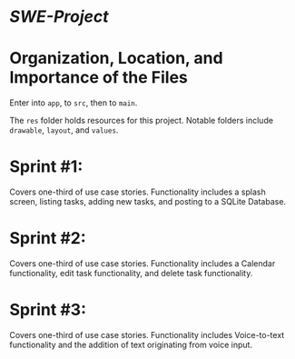 # *SWE-Project*



# Organization, Location, and Importance of the Files

Enter into ```app```, to ```src```, then to ```main```.

The ```res``` folder holds resources for this project. Notable folders include ```drawable```, ```layout```, and ```values```.




# Sprint #1:

Covers one-third of use case stories. Functionality includes a splash screen, listing tasks, adding new tasks, and posting to a SQLite Database.


# Sprint #2:

Covers one-third of use case stories. Functionality includes a Calendar functionality, edit task functionality, and delete task functionality.


# Sprint #3:

Covers one-third of use case stories. Functionality includes Voice-to-text functionality and the addition of text originating from voice input.
